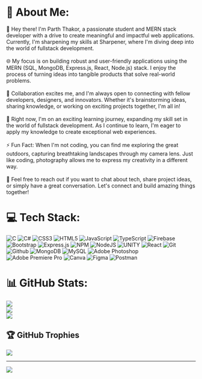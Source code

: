 # 💫 About Me:
👋 Hey there! I'm Parth Thakor, a passionate student and MERN stack developer with a drive to create meaningful and impactful web applications. Currently, I'm sharpening my skills at Sharpener, where I'm diving deep into the world of fullstack development.<br><br>🌐 My focus is on building robust and user-friendly applications using the MERN (SQL, MongoDB, Express.js, React, Node.js) stack. I enjoy the process of turning ideas into tangible products that solve real-world problems.<br><br>🤝 Collaboration excites me, and I'm always open to connecting with fellow developers, designers, and innovators. Whether it's brainstorming ideas, sharing knowledge, or working on exciting projects together, I'm all in!<br><br>🌱 Right now, I'm on an exciting learning journey, expanding my skill set in the world of fullstack development. As I continue to learn, I'm eager to apply my knowledge to create exceptional web experiences.<br><br>⚡ Fun Fact: When I'm not coding, you can find me exploring the great outdoors, capturing breathtaking landscapes through my camera lens. Just like coding, photography allows me to express my creativity in a different way.<br><br>💬 Feel free to reach out if you want to chat about tech, share project ideas, or simply have a great conversation. Let's connect and build amazing things together!


# 💻 Tech Stack:
![C](https://img.shields.io/badge/c-%2300599C.svg?style=for-the-badge&logo=c&logoColor=white) ![C#](https://img.shields.io/badge/c%23-%23239120.svg?style=for-the-badge&logo=c-sharp&logoColor=white) ![CSS3](https://img.shields.io/badge/css3-%231572B6.svg?style=for-the-badge&logo=css3&logoColor=white) ![HTML5](https://img.shields.io/badge/html5-%23E34F26.svg?style=for-the-badge&logo=html5&logoColor=white) ![JavaScript](https://img.shields.io/badge/javascript-%23323330.svg?style=for-the-badge&logo=javascript&logoColor=%23F7DF1E) ![TypeScript](https://img.shields.io/badge/typescript-%23007ACC.svg?style=for-the-badge&logo=typescript&logoColor=white) ![Firebase](https://img.shields.io/badge/firebase-%23039BE5.svg?style=for-the-badge&logo=firebase) ![Bootstrap](https://img.shields.io/badge/bootstrap-%23563D7C.svg?style=for-the-badge&logo=bootstrap&logoColor=white) ![Express.js](https://img.shields.io/badge/express.js-%23404d59.svg?style=for-the-badge&logo=express&logoColor=%2361DAFB) ![NPM](https://img.shields.io/badge/NPM-%23000000.svg?style=for-the-badge&logo=npm&logoColor=white) ![NodeJS](https://img.shields.io/badge/node.js-6DA55F?style=for-the-badge&logo=node.js&logoColor=white) ![UNITY](https://img.shields.io/badge/Unity-%2320232a.svg?style=for-the-badge&logo=unity&logoColor=white) ![React](https://img.shields.io/badge/react-%2320232a.svg?style=for-the-badge&logo=react&logoColor=%2361DAFB)  ![Git](https://img.shields.io/badge/git-%2300599C.svg?style=for-the-badge&logo=git&logoColor=white) ![Github](https://img.shields.io/badge/Unity-%2320232a.svg?style=for-the-badge&logo=unity&logoColor=white)   ![MongoDB](https://img.shields.io/badge/github-%234ea94b.svg?style=for-the-badge&logo=github&logoColor=white) ![MySQL](https://img.shields.io/badge/mysql-%2300f.svg?style=for-the-badge&logo=mysql&logoColor=white) ![Adobe Photoshop](https://img.shields.io/badge/adobephotoshop-%2331A8FF.svg?style=for-the-badge&logo=adobephotoshop&logoColor=white) ![Adobe Premiere Pro](https://img.shields.io/badge/Adobe%20Premiere%20Pro-9999FF.svg?style=for-the-badge&logo=Adobe%20Premiere%20Pro&logoColor=white) ![Canva](https://img.shields.io/badge/Canva-%2300C4CC.svg?style=for-the-badge&logo=Canva&logoColor=white) 	![Figma](https://img.shields.io/badge/figma-%23F24E1E.svg?style=for-the-badge&logo=figma&logoColor=white) ![Postman](https://img.shields.io/badge/Postman-FF6C37?style=for-the-badge&logo=postman&logoColor=white)
# 📊 GitHub Stats:
![](https://github-readme-stats.vercel.app/api?username=codepath26&theme=radical&hide_border=false&include_all_commits=true&count_private=true)<br/>
![](https://github-readme-streak-stats.herokuapp.com/?user=codepath26&theme=radical&hide_border=false)<br/>
![](https://github-readme-stats.vercel.app/api/top-langs/?username=codepath26&theme=radical&hide_border=false&include_all_commits=true&count_private=true&layout=compact)

## 🏆 GitHub Trophies
![](https://github-profile-trophy.vercel.app/?username=codepath26&theme=radical&no-frame=false&no-bg=true&margin-w=4)

---
[![](https://visitcount.itsvg.in/api?id=codepath26&icon=0&color=0)](https://visitcount.itsvg.in)

<!-- Proudly created with GPRM ( https://gprm.itsvg.in ) -->
